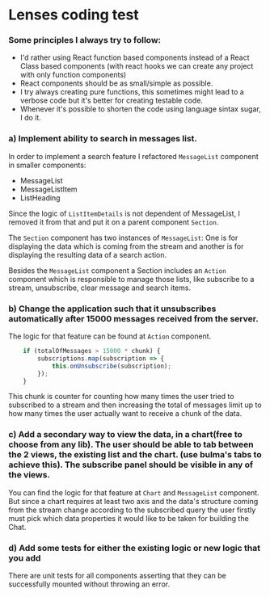 # Lenses coding test

### Some principles I always try to follow:
- I'd rather using React function based components instead of a React Class based components (with react hooks we can create any project with only function components)
- React components should be as small/simple as possible.
- I try always creating pure functions, this sometimes might lead to a verbose code but it's better for creating testable code.
- Whenever it's possible to shorten the code using language sintax sugar, I do it.

### a) Implement ability to search in messages list. 
In order to implement a search feature I refactored `MessageList` 
component in smaller components: 
 - MessageList
 - MessageListItem
 - ListHeading
 
Since the logic of `ListItemDetails` is not dependent of MessageList, I removed it from
that and put it on a parent component `Section`.

The `Section` component has two instances of `MessageList`: One is for displaying the data 
which is coming from the stream and another is for displaying the resulting data of a search action.

Besides the `MessageList` component a Section includes an `Action` component which is 
responsible to manage those lists, like subscribe to a stream, unsubscribe, clear message and search items.

### b) Change the application such that it unsubscribes automatically after 15000 messages received from the server.

The logic for that feature can be found at `Action` component.

```javascript
    if (totalOfMessages > 15000 * chunk) {
        subscriptions.map(subscription => {
            this.onUnsubscribe(subscription);
        });
    }
```

This chunk is counter for counting how many times the user tried to subscribed to a stream and then 
increasing the total of messages limit up to how many times the user actually want to receive a chunk of the data.


### c)  Add a secondary way to view the data, in a chart(free to choose from any lib). The user should be able to tab between the 2 views, the existing list and the chart. (use bulma's tabs to achieve this). The subscribe panel should be visible in any of the views.

You can find the logic for that feature at `Chart` and `MessageList` component. But since a chart
requires at least two axis and the data's structure coming from the stream change according to the subscribed query the user firstly must pick
which data properties it would like to be taken for building the Chat.

### d) Add some tests for either the existing logic or new logic that you add

There are unit tests for all components asserting that they can be successfully mounted without throwing an error.






